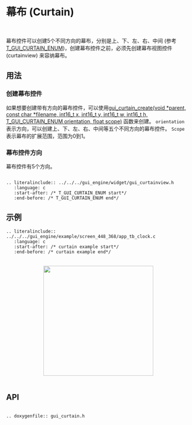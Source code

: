 # 幕布 (Curtain)
<br>

幕布控件可以创建5个不同方向的幕布，分别是上、下、左、右、中间 (参考[T_GUI_CURTAIN_ENUM](#T_GUI_CURTAIN_ENUM1))，创建幕布控件之前，必须先创建幕布视图控件 (curtainview) 来容纳幕布。

## 用法

### 创建幕布控件

如果想要创建带有方向的幕布控件，可以使用[gui_curtain_create(void *parent, const char *filename, int16_t x, int16_t y, int16_t w, int16_t h, T_GUI_CURTAIN_ENUM orientation, float scope)](#gui_curtain_create) 函数来创建。
`orientation` 表示方向，可以创建上、下、左、右、中间等五个不同方向的幕布控件。
`Scope` 表示幕布的扩展范围，范围为0到1。

<span id = "T_GUI_CURTAIN_ENUM1">

### 幕布控件方向

</span>

幕布控件有5个方向。

```eval_rst

.. literalinclude:: ../../../gui_engine/widget/gui_curtainview.h
   :language: c
   :start-after: /* T_GUI_CURTAIN_ENUM start*/
   :end-before: /* T_GUI_CURTAIN_ENUM end*/

```

## 示例

```eval_rst
.. literalinclude:: ../../../gui_engine/example/screen_448_368/app_tb_clock.c
   :language: c
   :start-after: /* curtain example start*/
   :end-before: /* curtain example end*/
```
<br>
<div style="text-align: center"><img src="https://foruda.gitee.com/images/1699869962427925475/4a382788_10641540.png" width = "300" /></div>
<br>

<span id="gui_curtain_create">

## API

</span>

```eval_rst

.. doxygenfile:: gui_curtain.h

```
